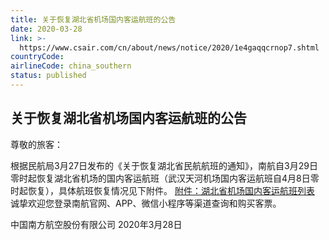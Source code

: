 ```yaml
---
title: 关于恢复湖北省机场国内客运航班的公告
date: 2020-03-28
link: >-
  https://www.csair.com/cn/about/news/notice/2020/1e4gaqqcrnop7.shtml
countryCode:   
airlineCode: china_southern
status: published
---
```

## 关于恢复湖北省机场国内客运航班的公告

尊敬的旅客： 

根据民航局3月27日发布的《关于恢复湖北省民航航班的通知》，南航自3月29日零时起恢复湖北省机场的国内客运航班（武汉天河机场国内客运航班自4月8日零时起恢复），具体航班恢复情况见下附件。 [附件：湖北省机场国内客运航班列表](resource/e8ca251614a5fe42902bb0b0fc688092.pdf) 诚挚欢迎您登录南航官网、APP、微信小程序等渠道查询和购买客票。 

中国南方航空股份有限公司 2020年3月28日 
